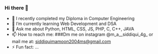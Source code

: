 ### Hi there 👋

- 🔭 I recently completed my Diploma in Computer Engineering
- 🌱 I’m currently learning Web Development and DSA
- 💬 Ask me about Python, HTML, CSS, JS, PHP, C, C++, JAVA
- 📫 How to reach me: ###Dm me on instagram @m_a__siddiqui_4g_ or mail me at: siddiquimamoon2004ms@gmail.com
- ⚡ Fun fact: ...
